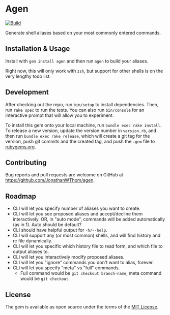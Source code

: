 # Agen

[![Build](https://github.com/JonathanWThom/agen/actions/workflows/main.yml/badge.svg)](https://github.com/JonathanWThom/agen/actions/workflows/main.yml)

Generate shell aliases based on your most commonly entered commands.

## Installation & Usage

Install with `gem install agen` and then run `agen` to build your aliases.

Right now, this will only work with `zsh`, but support for other shells is on
the very lengthy todo list.

## Development

After checking out the repo, run `bin/setup` to install dependencies. Then, run `rake spec` to run the tests. You can also run `bin/console` for an interactive prompt that will allow you to experiment.

To install this gem onto your local machine, run `bundle exec rake install`. To release a new version, update the version number in `version.rb`, and then run `bundle exec rake release`, which will create a git tag for the version, push git commits and the created tag, and push the `.gem` file to [rubygems.org](https://rubygems.org).

## Contributing

Bug reports and pull requests are welcome on GitHub at https://github.com/JonathanWThom/agen.

## Roadmap

* CLI will let you specify number of aliases you want to create.
* CLI will let you see proposed aliases and accept/decline them interactively.
   OR, in "auto mode", commands will be added automatically (as in 1). Auto
   should be default?
* CLI should have helpful output for `-h/--help`.
* CLI will support any (or most common) shells, and will find history and rc
   file dynamically.
* CLI will let you specific which history file to read form, and which file to output aliases to.
* CLI will let you interactively modify proposed aliases.
* CLI will let you "ignore" commands you don't want to alias, forever.
* CLI will let you specify "meta" vs "full" commands.
  - Full command would be `git checkout branch-name`, meta command would be
      `git checkout`.

## License

The gem is available as open source under the terms of the [MIT License](https://opensource.org/licenses/MIT).

